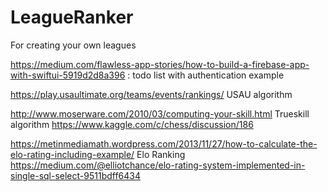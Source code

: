 # LeagueRanker

For creating your own leagues

https://medium.com/flawless-app-stories/how-to-build-a-firebase-app-with-swiftui-5919d2d8a396 : todo list with authentication example

https://play.usaultimate.org/teams/events/rankings/ USAU algorithm

http://www.moserware.com/2010/03/computing-your-skill.html Trueskill algorithm
https://www.kaggle.com/c/chess/discussion/186

https://metinmediamath.wordpress.com/2013/11/27/how-to-calculate-the-elo-rating-including-example/ Elo Ranking
https://medium.com/@elliotchance/elo-rating-system-implemented-in-single-sql-select-9511bdff6434
